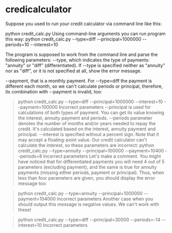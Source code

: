# credicalculator
Suppose you used to run your credit calculator via command line like this:

python credit_calc.py
Using command-line arguments you can run program this way:
python credit_calc.py --type=diff --principal=1000000 --periods=10 --interest=10

The program is supposed to work from the command line and parse the following parameters:
--type, which indicates the type of payments: "annuity" or "diff" (differentiated). 
If --type is specified neither as "annuity" nor as "diff", or it is not specified at all, show the error message.

--payment, that is a monthly payment. For --type=diff the payment is different each month, so we can't calculate 
periods or principal, therefore, its combination with --payment is invalid, too:
> python credit_calc.py --type=diff --principal=1000000 --interest=10 --payment=100000
Incorrect parameters
--principal is used for calculations of both types of payment. You can get its value knowing the interest, annuity payment and periods.
--periods parameter denotes the number of months and/or years needed to repay the credit. It's calculated based on the interest, annuity payment and principal.
--interest is specified without a percent sign. Note that it may accept a floating-point value. 
Our credit calculator can't calculate the interest, so these parameters are incorrect:
> python credit_calc.py --type=annuity --principal=100000 --payment=10400 --periods=8
Incorrect parameters
Let's make a comment. You might have noticed that for differentiated payments you will need 4 out of 5 parameters (excluding payment), and the same is true for annuity payments (missing either periods, payment or principal). Thus, when less than four parameters are given, you should display the error message too:

> python credit_calc.py --type=annuity --principal=1000000 --payment=104000
Incorrect parameters
Another case when you should output this message is negative values. We can't work with these!

> python credit_calc.py --type=diff --principal=30000 --periods=-14 --interest=10
Incorrect parameters
